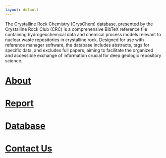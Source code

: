 ```yaml
---
layout: default
---
```

The Crystalline Rock Chemistry (CrysChem) database, presented by the Crystalline Rock Club (CRC) is a comprehensive BibTeX reference file containing hydrogeochemical data and chemical process models relevant to nuclear waste repositories in crystalline rock. Designed for use with reference manager software, the database includes abstracts, tags for specific data, and excludes full papers, aiming to facilitate the organized and accessible exchange of information crucial for deep geologic repository science.

# [About](./another-page.html)

# [Report](./report.html)

# [Database](./database.html)

# [Contact Us](./contactus.html)
```
